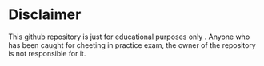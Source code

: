 # Disclaimer
This github repository is just for educational purposes only .
Anyone who has been caught for cheeting in practice exam, the owner of the repository  is not responsible for it.
